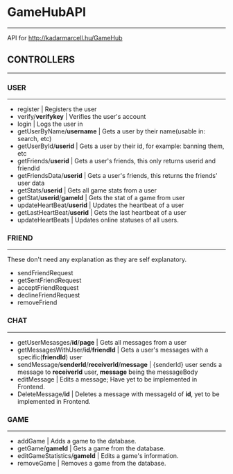 # GameHubAPI
----
API for http://kadarmarcell.hu/GameHub
## CONTROLLERS
---
### USER
---
- register | Registers the user
- verify/**verifykey** | Verifies the user's account
- login | Logs the user in
- getUserByName/**username** | Gets a user by their name(usable in: search, etc)
- getUserById/**userid** | Gets a user by their id, for example: banning them, etc
- getFriends/**userid** | Gets a user's friends, this only returns userid and friendid
- getFriendsData/**userid** | Gets a user's friends, this returns the friends' user data
- getStats/**userid** | Gets all game stats from a user
- getStat/**userid**/**gameId** | Gets the stat of a game from user
- updateHeartBeat/**userid** | Updates the heartbeat of a user
- getLastHeartBeat/**userid** | Gets the last heartbeat of a user
- updateHeartBeats | Updates online statuses of all users.

### FRIEND
---
These don't need any explanation as they are self explanatory.

- sendFriendRequest
- getSentFriendRequest
- acceptFriendRequest
- declineFriendRequest
- removeFriend

### CHAT
---
- getUserMesasges/**id**/**page** | Gets all messages from a user
- getMessagesWithUser/**id**/**friendId** | Gets a user's messages with a specific(**friendId**) user
- sendMessage/**senderId**/**receiverId**/**message** | {senderId} user sends a message to **receiverId** user, **message** being the messageBody
- editMessage | Edits a message; Have yet to be implemented in Frontend.
- DeleteMessage/**id** | Deletes a message with messageId of **id**, yet to be implemented in Frontend.

### GAME
---
- addGame | Adds a game to the database.
- getGame/**gameId** | Gets a game from the database.
- editGameStatistics/**gameId** | Edits a game's information.
- removeGame | Removes a game from the database.
